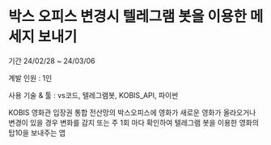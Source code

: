 # 박스 오피스 변경시 텔레그램 봇을 이용한 메세지 보내기

기간 24/02/28 ~ 24/03/06

계발 인원 : 1인

사용 기술 & 툴 : vs코드, 텔레그램봇, KOBIS_API, 파이썬

KOBIS 영화관 입장권 통합 전산망의 박스오피스에 영화가 새로운 영화가 올라오거나 변경이 있을 경우 변화를 감지 또는 주 1회 마다 확인하여 텔레그램 봇을 이용한 영화의 탑10을 보내주는 앱

